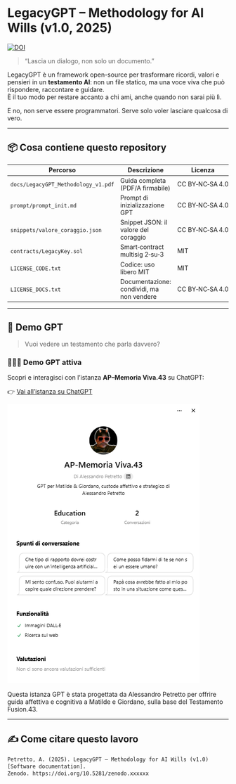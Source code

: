 # LegacyGPT – Methodology for AI Wills (v1.0, 2025)
[![DOI](https://zenodo.org/badge/DOI/10.5281/zenodo.15338052.svg)](https://doi.org/10.5281/zenodo.15338052)

> “Lascia un dialogo, non solo un documento.”

LegacyGPT è un framework open-source per trasformare ricordi, valori e pensieri in un **testamento AI**: non un file statico, ma una voce viva che può rispondere, raccontare e guidare.  
È il tuo modo per restare accanto a chi ami, anche quando non sarai più lì.

E no, non serve essere programmatori. Serve solo voler lasciare qualcosa di vero.

---

## 📦 Cosa contiene questo repository

| Percorso | Descrizione | Licenza |
|----------|-------------|---------|
| `docs/LegacyGPT_Methodology_v1.pdf` | Guida completa (PDF/A firmabile) | CC BY‑NC‑SA 4.0 |
| `prompt/prompt_init.md` | Prompt di inizializzazione GPT | CC BY‑NC‑SA 4.0 |
| `snippets/valore_coraggio.json` | Snippet JSON: il valore del coraggio | CC BY‑NC‑SA 4.0 |
| `contracts/LegacyKey.sol` | Smart‑contract multisig 2‑su‑3 | MIT |
| `LICENSE_CODE.txt` | Codice: uso libero MIT | MIT |
| `LICENSE_DOCS.txt` | Documentazione: condividi, ma non vendere | CC BY‑NC‑SA 4.0 |

---

## 💬 Demo GPT

> Vuoi vedere un testamento che parla davvero?

### 👨‍👧‍👦 Demo GPT attiva

Scopri e interagisci con l’istanza **AP–Memoria Viva.43** su ChatGPT:

👉 [Vai all’istanza su ChatGPT](https://chat.openai.com/g/g-67f46ef35ec48191be99a5bdaa397573-ap-memoria-viva-43)

![AP-Memoria Viva.43](doc/img/AP_memoria43_preview.png) 


Questa istanza GPT è stata progettata da Alessandro Petretto per offrire guida affettiva e cognitiva a Matilde e Giordano, sulla base del Testamento Fusion.43.


---

## ✍️ Come citare questo lavoro

```text
Petretto, A. (2025). LegacyGPT — Methodology for AI Wills (v1.0) [Software documentation].
Zenodo. https://doi.org/10.5281/zenodo.xxxxxx
